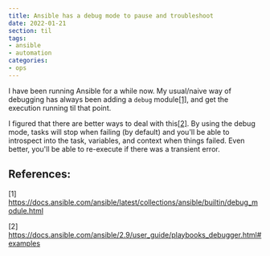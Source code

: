 ```yaml
---
title: Ansible has a debug mode to pause and troubleshoot
date: 2022-01-21
section: til
tags:
- ansible
- automation
categories:
- ops
---
```


I have been running Ansible for a while now.
My usual/naive way of debugging has always been adding a `debug` module[[1]](https://docs.ansible.com/ansible/latest/collections/ansible/builtin/debug_module.html), and get the execution running til that point.

I figured that there are better ways to deal with this[[2]](https://docs.ansible.com/ansible/2.9/user_guide/playbooks_debugger.html#examples).
By using the debug mode, tasks will stop when failing (by default) and you'll be able to introspect into the task, variables, and context when things failed.
Even better, you'll be able to re-execute if there was a transient error.

## References:

[1] https://docs.ansible.com/ansible/latest/collections/ansible/builtin/debug_module.html

[2] https://docs.ansible.com/ansible/2.9/user_guide/playbooks_debugger.html#examples